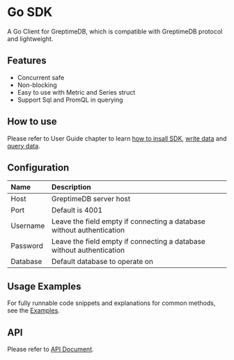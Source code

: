 # Go SDK

A Go Client for GreptimeDB, which is compatible with GreptimeDB protocol and lightweight.

## Features

- Concurrent safe
- Non-blocking
- Easy to use with Metric and Series struct
- Support Sql and PromQL in querying

## How to use

Please refer to User Guide chapter to learn [how to insall SDK](/user-guide/clients.md#go-sdk),
[write data](/user-guide/write-data.md#go) and [query data](/user-guide/query-data.md#go).

## Configuration

| Name     | Description                                                           |
|:---------|:----------------------------------------------------------------------|
| Host     | GreptimeDB server host                                                |
| Port     | Default is 4001                                                       |
| Username | Leave the field empty if connecting a database without authentication |
| Password | Leave the field empty if connecting a database without authentication |
| Database | Default database to operate on                                        |

## Usage Examples

For fully runnable code snippets and explanations for common methods, see the [Examples][example].

<!-- link -->
[example]: https://pkg.go.dev/github.com/GreptimeTeam/greptimedb-client-go#example-package

## API

Please refer to [API Document](https://pkg.go.dev/github.com/GreptimeTeam/greptimedb-client-go).
